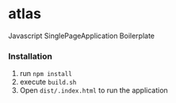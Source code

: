 # atlas
Javascript SinglePageApplication Boilerplate

### Installation
1. run `npm install` 
2. execute `build.sh` 
3. Open `dist/.index.html` to run the application
